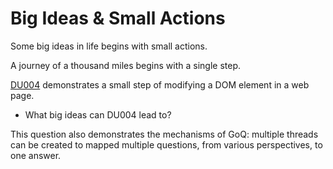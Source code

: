 # Big Ideas & Small Actions

Some big ideas in life begins with small actions.

A journey of a thousand miles begins with a single step.

[DU004](https://github.com/udexon/DUNIIX/blob/main/DU004_Modify_HTML.md) demonstrates a small step of modifying a DOM element in a web page.

- What big ideas can DU004 lead to? 

This question also demonstrates the mechanisms of GoQ: multiple threads can be created to mapped multiple questions, from various perspectives, to one answer.
